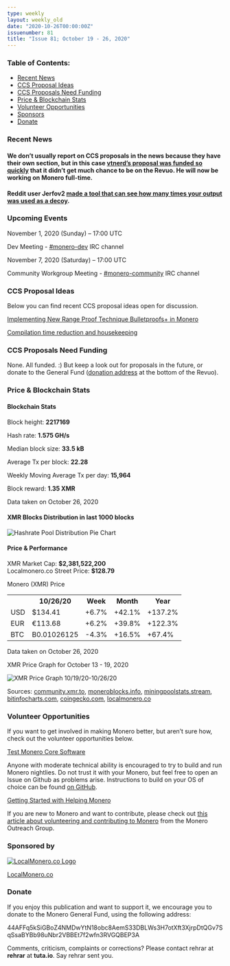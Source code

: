 ```yaml
---
type: weekly
layout: weekly_old
date: "2020-10-26T00:00:00Z"
issuenumber: 81
title: "Issue 81; October 19 - 26, 2020"
---
```


<h3>Table of Contents:</h3>
<ul class="contents">
    <li><a href="#news">Recent News</a></li>
    <li><a href="#ideas">CCS Proposal Ideas</a></li>
    <li><a href="#proposals">CCS Proposals Need Funding</a></li>
    <li><a href="#stats">Price & Blockchain Stats</a></li>
    <li><a href="#volunteer">Volunteer Opportunities</a></li>
    <li><a href="#sponsor">Sponsors</a></li>
    <li><a href="#donate">Donate</a></li>
</ul>

<h3 id="news">Recent News</h3>

<div class="newsbyte">
    <h4>We don’t usually report on CCS proposals in the news because they have their own section, but in this case <a href="https://ccs.getmonero.org/proposals/vtnerd-2020-q4.html" target="_blank">vtnerd’s proposal was funded so quickly</a> that it didn’t get much chance to be on the Revuo. He will now be working on Monero full-time.</h4>
</div>

<div class="newsbyte">
    <h4>Reddit user Jerfov2 <a href="https://www.reddit.com/r/Monero/comments/jevlah/i_made_a_cool_program_that_some_of_you_may_find/" target="_blank">made a tool that can see how many times your output was used as a decoy</a>.</h4>
</div>

<h3 id="events">Upcoming Events</h3>

<div class="event">
    <p class="date" markdown="1">November 1, 2020 (Sunday) – 17:00 UTC</p>
    <p markdown="1">Dev Meeting - <a href="irc://chat.freenode.net/#monero-dev" target="_blank">#monero-dev</a> IRC channel</p>
</div>

<div class="event">
    <p class="date" markdown="1">November 7, 2020 (Saturday) – 17:00 UTC</p>
    <p markdown="1">Community Workgroup Meeting - <a href="irc://chat.freenode.net/#monero-community" target="_blank">#monero-community</a> IRC channel</p>
</div>


<h3 id="ideas">CCS Proposal Ideas</h3>

<p>Below you can find recent CCS proposal ideas open for discussion.</p>

<div class="proposal">
<p><a href="https://repo.getmonero.org/monero-project/ccs-proposals/-/merge_requests/156" target="_blank">Implementing New Range Proof Technique Bulletproofs+ in Monero</a></p>
</div>

<div class="proposal">
<p><a href="https://repo.getmonero.org/monero-project/ccs-proposals/-/merge_requests/138" target="_blank">Compilation time reduction and housekeeping</a></p>
</div>

<h3 id="proposals">CCS Proposals Need Funding</h3>

None. All funded. :) But keep a look out for proposals in the future, or donate to the General Fund (<a href="#donate">donation address</a> at the bottom of the Revuo).

<h3 id="stats">Price & Blockchain Stats</h3>

<h4 class="stat">Blockchain Stats</h4>

<div class="bcstats">
    <p>Block height: <b>2217169</b></p>
    <p>Hash rate: <b>1.575 GH/s</b></p>
    <p>Median block size: <b>33.5 kB</b></p>
    <p>Average Tx per block: <b>22.28</b></p>
    <p>Weekly Moving Average Tx per day: <b>15,964</b></p>
    <p>Block reward: <b>1.35 XMR</b></p>
</div>
<p class="note">Data taken on October 26, 2020</p>

<h4 class="stat">XMR Blocks Distribution in last 1000 blocks</h4>
<p><img src="/img/hashrate-pool-distribution-1026.png" alt="Hashrate Pool Distribution Pie Chart"/></p>

<h4 class="stat">Price & Performance</h4>

<div class="price-intro">XMR Market Cap: <b>$2,381,522,200</b><br>Localmonero.co Street Price: <b>$128.79</b></div>

<p class="table-title">Monero (XMR) Price</p>
<table class="price-table">
  <tr class="row1">
    <th></th>
    <th>10/26/20</th>
    <th>Week</th>
    <th>Month</th>
    <th>Year</th>
  </tr>
  <tr>
    <td data-th="XMR to">USD</td>
    <td data-th="10/26/20">$134.41</td>
    <td data-th="Week" class="green">+6.7%</td>
    <td data-th="Month" class="green">+42.1%</td>
    <td data-th="Year" class="green">+137.2%</td>
  </tr>
  <tr class="row3">
    <td data-th="XMR to">EUR</td>
    <td data-th="10/26/20">€113.68</td>
    <td data-th="Week" class="green">+6.2%</td>
    <td data-th="Month" class="green">+39.8%</td>
    <td data-th="Year" class="green">+122.3%</td>
  </tr>
  <tr>
    <td data-th="XMR to">BTC</td>
    <td data-th="10/26/20">B0.01026125</td>
    <td data-th="Week" class="red">-4.3%</td>
    <td data-th="Month" class="green">+16.5%</td>
    <td data-th="Year" class="green">+67.4%</td>
  </tr>
</table>
<p class="note">Data taken on October 26, 2020</p>

<p class="table-title">XMR Price Graph for October 13 - 19, 2020</p>

![XMR Price Graph 10/19/20-10/26/20](/img/weekly-chart-1026.png "XMR Price Graph 10/19/20-10/26/20") 

Sources: <a href="https://community.xmr.to/explorer/mainnet/" target="_blank">community.xmr.to</a>, <a href="https://moneroblocks.info/stats/transaction-stats" target="_blank">moneroblocks.info</a>, <a href="https://miningpoolstats.stream/monero" target="_blank">miningpoolstats.stream</a>, <a href="https://bitinfocharts.com/monero/" target="_blank">bitinfocharts.com</a>, <a href="https://www.coingecko.com/" target="_blank">coingecko.com</a>, <a href="https://localmonero.co/" target="_blank">localmonero.co</a>

<h3 id="volunteer">Volunteer Opportunities</h3>

<p>If you want to get involved in making Monero better, but aren’t sure how, check out the volunteer opportunities below.</p>

<div class="newsbyte">
    <p class="date"><a href="https://github.com/monero-project/monero" target="_blank">Test Monero Core Software</a></p>
    <p>Anyone with moderate technical ability is encouraged to try to build and run Monero nightlies. Do not trust it with your Monero, but feel free to open an Issue on Github as problems arise. Instructions to build on your OS of choice can be found <a href="https://github.com/monero-project/monero#compiling-monero-from-source" target="_blank">on GitHub</a>. </p>
</div>

<div class="newsbyte">
    <p class="date"><a href="https://github.com/monero-project/monero" target="_blank">Getting Started with Helping Monero</a></p>
    <p>If you are new to Monero and want to contribute, please check out <a href="https://www.monerooutreach.org/stories/getting-started-helping-monero.php" target="_blank">this article about volunteering and contributing to Monero</a> from the Monero Outreach Group. </p>
</div>

<h3 id="sponsor">Sponsored by</h3>

<p><a href="https://localmonero.co/" target="_blank"><img src="/img/localmonero-logo.png" alt="LocalMonero.co Logo" class="localmonero"></a></p>

<p class="text-center"><a href="https://localmonero.co/" target="_blank">LocalMonero.co</a></p>

<h3 id="donate">Donate</h3>

<p markdown="1">If you enjoy this publication and want to support it, we encourage you to donate to the Monero General Fund, using the following address:</p>

<p class="address" markdown="1">44AFFq5kSiGBoZ4NMDwYtN18obc8AemS33DBLWs3H7otXft3XjrpDtQGv7SqSsaBYBb98uNbr2VBBEt7f2wfn3RVGQBEP3A</p>

<!--p><a href="monero:44AFFq5kSiGBoZ4NMDwYtN18obc8AemS33DBLWs3H7otXft3XjrpDtQGv7SqSsaBYBb98uNbr2VBBEt7f2wfn3RVGQBEP3A" class="qr"><img src="/img/donate-monero.png"></a></p-->

Comments, criticism, complaints or corrections? Please contact rehrar at **rehrar** at **tuta.io**. Say rehrar sent you.